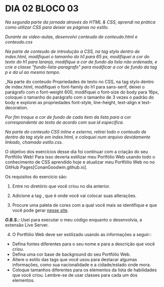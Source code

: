 # DIA 02 BLOCO 03

_Na segunda parte da jornada através do HTML & CSS, aprendi na prática como utilizar CSS para deixar as páginas no estilo._

_Durante as video-aulas, desenvolvi conteudo de conteudo.html e conteudo.css_

_Na parte de conteudo de introdução a CSS, na tag stylo dentro de index.html, modifiquei o tamanho do h1 para 65 px, modifiquei a cor do texto do h1 para laranja, modifique a cor de fundo da lista não ordenada, e crie a classe "fundo-lista-paragrafo" para modificar a cor de fundo da tag p e da ul ao mesmo tempo._

_Na parte do conteudo Propriedades de texto no CSS, na tag stylo dentro de index.html, modifiquei o font-family do h1 para sans-serif, deixei o parágrafo com o font-weight 600, modifiquei o font-size do body para 16px, coloquei o tamanho do parágrafo com o tamanho de 3 vezes o padrão do body e explorei as propriedades font-style, line-height, text-align e text-decoration.

_Por fim troque a cor de fundo de cada item da lista para a cor correspondente ao texto de acordo com sua id especifica._

_Na parte do conteudo CSS inline e externo, retirei todo o conteudo de dentro da tag style em index.html, e coloquei num arquivo devidamente linkado, chamado estilo.css._

O objetivo dos exercí­cios desse dia foi continuar com a criação do seu Portfólio Web! Para isso deveria estilizar meu Portfólio Web usando todo o conhecimento de CSS aprendido hoje e atualizar meu Portfólio Web no no GitHub Pages[ConanGoodwin.github.io].

Os requisitos do exercício são:

1. Entre no diretório que você criou no dia anterior.

2. Adicione a tag <style></style>, que é onde você vai colocar suas alterações.

3. Procure uma paleta de cores com a qual você mais se identifique e que você pode gerar [nesse site](https://coolors.co/).

_**O.B.S.:**_ Usei para executar o meu código enquanto o desenvolvia, a extensão Live Server.

4. O Portfólio Web deve ser estilizado usando as informações a seguir::
  * Defina fontes diferentes para o seu nome e para a descrição que você criou.
  * Defina uma cor base de background do seu Portfólio Web.
  * Altere o estilo das tags que você usou para destacar algumas informações, como sua nacionalidade e a cidade/estado onde mora.
  * Coloque tamanhos diferentes para os elementos da lista de habilidades que você criou. Lembre-se de usar classes para cada um dos elementos.
